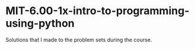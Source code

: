 # MIT-6.00-1x-intro-to-programming-using-python

Solutions that I made to the problem sets during the course.
